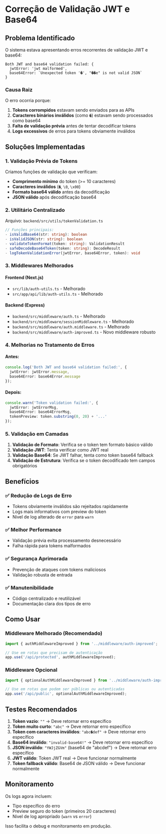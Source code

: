 # Correção de Validação JWT e Base64

## Problema Identificado

O sistema estava apresentando erros recorrentes de validação JWT e base64:

```
Both JWT and base64 validation failed: {
  jwtError: 'jwt malformed',
  base64Error: `Unexpected token '�', "��e" is not valid JSON`
}
```

### Causa Raiz

O erro ocorria porque:

1. **Tokens corrompidos** estavam sendo enviados para as APIs
2. **Caracteres binários inválidos** (como `�`) estavam sendo processados como base64
3. **Falta de validação prévia** antes de tentar decodificar tokens
4. **Logs excessivos** de erros para tokens obviamente inválidos

## Soluções Implementadas

### 1. Validação Prévia de Tokens

Criamos funções de validação que verificam:

- **Comprimento mínimo** do token (>= 10 caracteres)
- **Caracteres inválidos** (`�`, `\0`, `\x00`)
- **Formato base64 válido** antes da decodificação
- **JSON válido** após decodificação base64

### 2. Utilitário Centralizado

Arquivo: `backend/src/utils/tokenValidation.ts`

```typescript
// Funções principais:
- isValidBase64(str: string): boolean
- isValidJSON(str: string): boolean  
- validateTokenFormat(token: string): ValidationResult
- safeDecodeBase64Token(token: string): DecodeResult
- logTokenValidationError(jwtError, base64Error, token): void
```

### 3. Middlewares Melhorados

#### Frontend (Next.js)
- `src/lib/auth-utils.ts` - Melhorado
- `src/app/api/lib/auth-utils.ts` - Melhorado

#### Backend (Express)
- `backend/src/middleware/auth.ts` - Melhorado
- `backend/src/middleware/sessionMiddleware.ts` - Melhorado
- `backend/src/middleware/auth.middleware.ts` - Melhorado
- `backend/src/middleware/auth-improved.ts` - Novo middleware robusto

### 4. Melhorias no Tratamento de Erros

#### Antes:
```typescript
console.log('Both JWT and base64 validation failed:', { 
  jwtError: jwtError.message, 
  base64Error: base64Error.message 
});
```

#### Depois:
```typescript
console.warn('Token validation failed:', { 
  jwtError: jwtErrorMsg, 
  base64Error: base64ErrorMsg,
  tokenPreview: token.substring(0, 20) + '...'
});
```

### 5. Validação em Camadas

1. **Validação de Formato**: Verifica se o token tem formato básico válido
2. **Validação JWT**: Tenta verificar como JWT real
3. **Validação Base64**: Se JWT falhar, tenta como token base64 fallback
4. **Validação de Estrutura**: Verifica se o token decodificado tem campos obrigatórios

## Benefícios

### ✅ Redução de Logs de Erro
- Tokens obviamente inválidos são rejeitados rapidamente
- Logs mais informativos com preview do token
- Nível de log alterado de `error` para `warn`

### ✅ Melhor Performance
- Validação prévia evita processamento desnecessário
- Falha rápida para tokens malformados

### ✅ Segurança Aprimorada
- Prevenção de ataques com tokens maliciosos
- Validação robusta de entrada

### ✅ Manutenibilidade
- Código centralizado e reutilizável
- Documentação clara dos tipos de erro

## Como Usar

### Middleware Melhorado (Recomendado)

```typescript
import { authMiddlewareImproved } from '../middleware/auth-improved';

// Use em rotas que precisam de autenticação
app.use('/api/protected', authMiddlewareImproved);
```

### Middleware Opcional

```typescript
import { optionalAuthMiddlewareImproved } from '../middleware/auth-improved';

// Use em rotas que podem ser públicas ou autenticadas
app.use('/api/public', optionalAuthMiddlewareImproved);
```

## Testes Recomendados

1. **Token vazio**: `""` → Deve retornar erro específico
2. **Token muito curto**: `"abc"` → Deve retornar erro específico  
3. **Token com caracteres inválidos**: `"abc�def"` → Deve retornar erro específico
4. **Base64 inválido**: `"invalid-base64!"` → Deve retornar erro específico
5. **JSON inválido**: `"YWJjZGVm"` (base64 de "abcdef") → Deve retornar erro específico
6. **JWT válido**: Token JWT real → Deve funcionar normalmente
7. **Token fallback válido**: Base64 de JSON válido → Deve funcionar normalmente

## Monitoramento

Os logs agora incluem:
- Tipo específico do erro
- Preview seguro do token (primeiros 20 caracteres)
- Nível de log apropriado (`warn` vs `error`)

Isso facilita o debug e monitoramento em produção. 